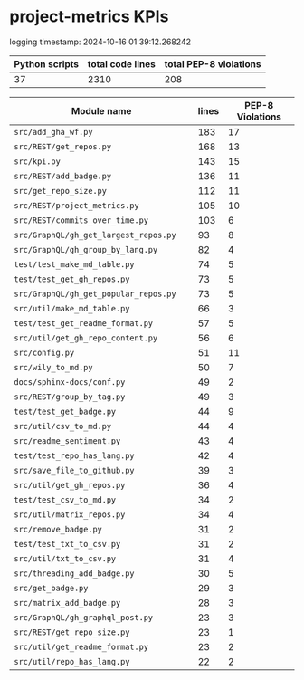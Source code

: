 # project-metrics KPIs

logging timestamp:
2024-10-16 01:39:12.268242

| Python scripts | total code lines | total PEP-8 violations |
| --- | --- | --- |
| 37| 2310 | 208 |

| Module name | lines | PEP-8 Violations |
| --- | --- | --- |
| `src/add_gha_wf.py                       ` |        183 |                   17 |
| `src/REST/get_repos.py                   ` |        168 |                   13 |
| `src/kpi.py                              ` |        143 |                   15 |
| `src/REST/add_badge.py                   ` |        136 |                   11 |
| `src/get_repo_size.py                    ` |        112 |                   11 |
| `src/REST/project_metrics.py             ` |        105 |                   10 |
| `src/REST/commits_over_time.py           ` |        103 |                    6 |
| `src/GraphQL/gh_get_largest_repos.py     ` |         93 |                    8 |
| `src/GraphQL/gh_group_by_lang.py         ` |         82 |                    4 |
| `test/test_make_md_table.py              ` |         74 |                    5 |
| `test/test_get_gh_repos.py               ` |         73 |                    5 |
| `src/GraphQL/gh_get_popular_repos.py     ` |         73 |                    5 |
| `src/util/make_md_table.py               ` |         66 |                    3 |
| `test/test_get_readme_format.py          ` |         57 |                    5 |
| `src/util/get_gh_repo_content.py         ` |         56 |                    6 |
| `src/config.py                           ` |         51 |                   11 |
| `src/wily_to_md.py                       ` |         50 |                    7 |
| `docs/sphinx-docs/conf.py                ` |         49 |                    2 |
| `src/REST/group_by_tag.py                ` |         49 |                    3 |
| `test/test_get_badge.py                  ` |         44 |                    9 |
| `src/util/csv_to_md.py                   ` |         44 |                    4 |
| `src/readme_sentiment.py                 ` |         43 |                    4 |
| `test/test_repo_has_lang.py              ` |         42 |                    4 |
| `src/save_file_to_github.py              ` |         39 |                    3 |
| `src/util/get_gh_repos.py                ` |         36 |                    4 |
| `test/test_csv_to_md.py                  ` |         34 |                    2 |
| `src/util/matrix_repos.py                ` |         34 |                    4 |
| `src/remove_badge.py                     ` |         31 |                    2 |
| `test/test_txt_to_csv.py                 ` |         31 |                    2 |
| `src/util/txt_to_csv.py                  ` |         31 |                    4 |
| `src/threading_add_badge.py              ` |         30 |                    5 |
| `src/get_badge.py                        ` |         29 |                    3 |
| `src/matrix_add_badge.py                 ` |         28 |                    3 |
| `src/GraphQL/gh_graphql_post.py          ` |         23 |                    3 |
| `src/REST/get_repo_size.py               ` |         23 |                    1 |
| `src/util/get_readme_format.py           ` |         23 |                    2 |
| `src/util/repo_has_lang.py               ` |         22 |                    2 |
